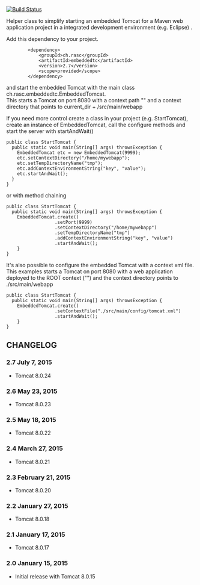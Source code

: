 [![Build Status](https://api.travis-ci.org/ralscha/embeddedtc.png)](https://travis-ci.org/ralscha/embeddedtc)

Helper class to simplify starting an embedded Tomcat  for a Maven web application project in a integrated development environment (e.g. Eclipse) .

Add this dependency to your project.

```
		<dependency>
			<groupId>ch.rasc</groupId>
			<artifactId>embeddedtc</artifactId>
			<version>2.7</version>
			<scope>provided</scope>
		</dependency>
```
		
and start the embedded Tomcat with the main class ch.rasc.embeddedtc.EmbeddedTomcat.	
This starts a Tomcat on port 8080 with a context path "" and a context directory
that points to current_dir + /src/main/webapp

If you need more control create a class in your project (e.g. StartTomcat),
create an instance of EmbeddedTomcat, call the configure methods and start the server
with startAndWait()

```
public class StartTomcat {
  public static void main(String[] args) throwsException {
    EmbeddedTomcat etc = new EmbeddedTomcat(9999);
    etc.setContextDirectory("/home/mywebapp");
    etc.setTempDirectoryName("tmp");
    etc.addContextEnvironmentString("key", "value");
    etc.startAndWait();
  }
}
```

or with method chaining

```
public class StartTomcat {
  public static void main(String[] args) throwsException {
    EmbeddedTomcat.create()
		          .setPort(9999)
		          .setContextDirectory("/home/mywebapp")
		          .setTempDirectoryName("tmp")
		          .addContextEnvironmentString("key", "value")
		          .startAndWait();
	}
}
```

It's also possible to configure the embedded Tomcat with a context xml file. This examples starts a Tomcat on port 8080 with a 
web application deployed to the ROOT context ("") and the context directory points to ./src/main/webapp

```
public class StartTomcat {
  public static void main(String[] args) throwsException {
    EmbeddedTomcat.create()
		          .setContextFile("./src/main/config/tomcat.xml")
		          .startAndWait();
	}
}
```


## CHANGELOG

### 2.7     July 7, 2015
  * Tomcat 8.0.24

### 2.6     May 23, 2015
  * Tomcat 8.0.23

### 2.5     May 18, 2015
  * Tomcat 8.0.22

### 2.4     March 27, 2015
  * Tomcat 8.0.21

### 2.3     February 21, 2015
  * Tomcat 8.0.20

### 2.2     January 27, 2015
  * Tomcat 8.0.18

### 2.1     January 17, 2015
  * Tomcat 8.0.17  

### 2.0     January 15, 2015
  * Initial release with Tomcat 8.0.15  
